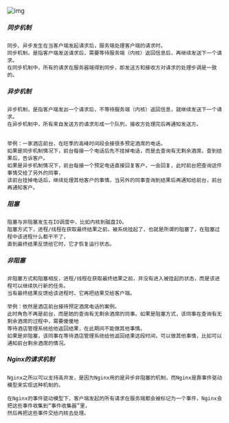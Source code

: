 ![img](https://ask.apelearn.com/uploads/nginx/event2.png)

#####     同步机制

    同步、异步发生在当客户端发起请求后，服务端处理客户端的请求时。
    同步机制，是指客户端发送请求后，需要等待服务端（内核）返回信息后，再继续发送下一个请求。
    在同步机制中，所有的请求在服务器端得到同步，即发送方和接收方对请求的处理步调是一致的。

    
#####     异步机制

    异步机制，是指客户端发出一个请求后，不等待服务端（内核）返回信息，就继续发送下一个请求。
    在异步机制中，所有来自发送方的请求形成一个队列，接收方处理完后再通知发送方。
    
    
    举例：一家酒店前台，在旺季的高峰时间段会接很多预定酒席的电话。
    如果是同步机制情况下，前台每接一个电话后先不挂掉电话，而是去查询有无剩余酒席，查到结果后，告诉客户。
    如果是异步机制情况下，前台每接一个预定电话直接回复客户，一会回复，此时前台把查询这件事情交给了另外的同事，
    该前台挂掉电话后，继续处理其他客户的事情，当另外的同事查询到结果后再通知给前台，前台再通知客户。
    
    
#####     阻塞

	阻塞与非阻塞发生在IO调度中，比如内核到磁盘IO。
    阻塞方式下，进程/线程在获取最终结果之前，被系统挂起了，也就是所谓的阻塞了，在阻塞过程中该进程什么都干不了，
    直到最终结果反馈给它时，它才恢复运行状态。
    


#####     非阻塞

    非阻塞方式和阻塞相反，进程/线程在获取最终结果之前，并没有进入被挂起的状态，而是该进程可以继续执行新的任务。
    当有最终结果反馈给该进程时，它再把结果交给客户端。
    
    举例：依然是酒店前台接待预定酒席电话的案例。
    此时角色不再是前台，而是她的查询有无剩余酒席的同事。如果是阻塞方式，该同事在查询有无剩余酒席的过程中，需要傻傻地
    等待酒店管理系统给他返回结果，在此期间不能做其他事情。
    如果是非阻塞，该同事在等待酒店管理系统给他返回结果这段时间，可以做其他事情，比如可以通知前台剩余酒席的情况。
    
#####     Nginx的请求机制

	Nginx之所以可以支持高并发，是因为Nginx用的是异步非阻塞的机制，而Nginx是靠事件驱动模型来实现这种机制的。
    
    在Nginx的事件驱动模型下，客户端发起的所有请求在服务端都会被标记为一个事件，Nginx会把这些事件收集到“事件收集器”里，
    然后再把这些事件交给内核去处理。